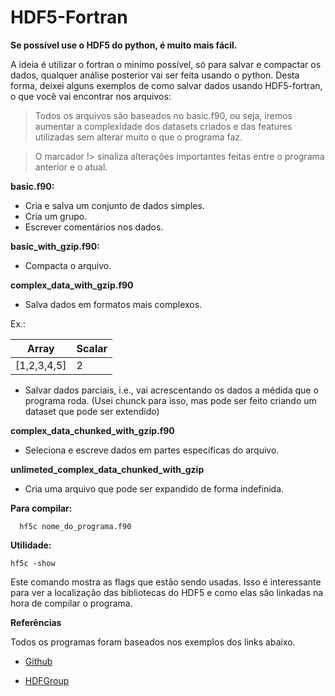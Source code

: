 # HDF5-Fortran

  **Se possível use o HDF5 do python, é muito mais fácil.**

  A ideia é utilizar o fortran o minímo possível, só para salvar e compactar os dados, qualquer
análise posterior vai ser feita usando o python. Desta forma, deixei alguns exemplos de como
salvar dados usando HDF5-fortran, o que você vai encontrar nos arquivos:

> Todos os arquivos são baseados no basic.f90, ou seja, iremos aumentar a complexidade
> dos datasets criados e das features utilizadas sem alterar muito o que o programa faz.

  > O marcador !> sinaliza alterações importantes feitas entre o programa anterior e o atual.

**basic.f90:**

- Cria e salva um conjunto de dados simples.
- Cria um grupo.
- Escrever comentários nos dados.

**basic_with_gzip.f90:**

- Compacta o arquivo.

**complex_data_with_gzip.f90**

- Salva dados em formatos mais complexos.

Ex.:

| Array  | Scalar |
| ------------- | ------------- |
| [1,2,3,4,5]  | 2 |

- Salvar dados parciais, i.e., vai acrescentando os dados a médida que o programa roda.
(Usei chunck para isso, mas pode ser feito criando um dataset que pode ser extendido)

**complex_data_chunked_with_gzip.f90**

- Seleciona e escreve dados em partes específicas do arquivo.

**unlimeted_complex_data_chunked_with_gzip**

- Cria uma arquivo que pode ser expandido de forma indefinida.

 **Para compilar:**

```
  hf5c nome_do_programa.f90
```

 **Utilidade:**

```
hf5c -show
```

 Este comando mostra as flags que estão sendo usadas. Isso é interessante para
ver a localização das bibliotecas do HDF5 e como elas são linkadas na hora de compilar o programa. 

**Referências**

  Todos os programas foram baseados nos exemplos dos links abaixo.

- [Github](https://github.com/mokus0/hdf5/tree/master/fortran/examples)

- [HDFGroup](https://support.hdfgroup.org/HDF5/examples/api-fortran.html)
